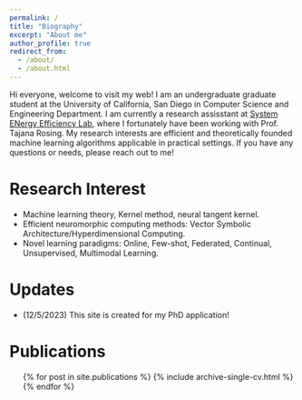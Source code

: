 ```yaml
---
permalink: /
title: "Biography"
excerpt: "About me"
author_profile: true
redirect_from: 
  - /about/
  - /about.html
---
```


Hi everyone, welcome to visit my web! I am an undergraduate graduate student at the University of California, San Diego in Computer Science and Engineering Department. I am currently a research assisstant at [System ENergy Efficiency Lab](http://varys.ucsd.edu/), where I fortunately have been working with Prof. Tajana Rosing. My research interests are efficient and theoretically founded machine learning algorithms applicable in practical settings. If you have any questions or needs, please reach out to me!

Research Interest
======
- Machine learning theory, Kernel method, neural tangent kernel.
- Efficient neuromorphic computing methods: Vector Symbolic Architecture/Hyperdimensional Computing.
- Novel learning paradigms: Online, Few-shot, Federated, Continual, Unsupervised, Multimodal Learning.


Updates
======
- (12/5/2023) This site is created for my PhD application!


Publications
======
  <ul>{% for post in site.publications %}
    {% include archive-single-cv.html %}
  {% endfor %}</ul>
